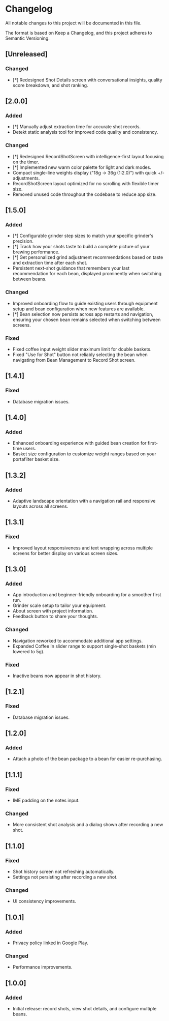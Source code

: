# Changelog

All notable changes to this project will be documented in this file.

The format is based on Keep a Changelog, and this project adheres to Semantic Versioning.

## [Unreleased]

### Changed

- [*] Redesigned Shot Details screen with conversational insights, quality score breakdown, and shot ranking.

## [2.0.0]

### Added

- [*] Manually adjust extraction time for accurate shot records.
- Detekt static analysis tool for improved code quality and consistency.

### Changed

- [*] Redesigned RecordShotScreen with intelligence-first layout focusing on the timer.
- [*] Implemented new warm color palette for light and dark modes.
- Compact single-line weights display ("18g → 36g (1:2.0)") with quick +/- adjustments.
- RecordShotScreen layout optimized for no scrolling with flexible timer size.
- Removed unused code throughout the codebase to reduce app size.

## [1.5.0]

### Added

- [*] Configurable grinder step sizes to match your specific grinder's precision.
- [*] Track how your shots taste to build a complete picture of your brewing performance.
- [*] Get personalized grind adjustment recommendations based on taste and extraction time after each shot.
- Persistent next-shot guidance that remembers your last recommendation for each bean, displayed prominently when switching between beans.

### Changed

- Improved onboarding flow to guide existing users through equipment setup and bean configuration when new features are available.
- [*] Bean selection now persists across app restarts and navigation, ensuring your chosen bean remains selected when switching between screens.

### Fixed

- Fixed coffee input weight slider maximum limit for double baskets.
- Fixed "Use for Shot" button not reliably selecting the bean when navigating from Bean Management to Record Shot screen.

## [1.4.1]

### Fixed

- Database migration issues.

## [1.4.0]

### Added

- Enhanced onboarding experience with guided bean creation for first-time users.
- Basket size configuration to customize weight ranges based on your portafilter basket size.

## [1.3.2]

### Added

- Adaptive landscape orientation with a navigation rail and responsive layouts across all screens.

## [1.3.1]

### Fixed

- Improved layout responsiveness and text wrapping across multiple screens for better display on various screen sizes.

## [1.3.0]

### Added

- App introduction and beginner-friendly onboarding for a smoother first run.
- Grinder scale setup to tailor your equipment.
- About screen with project information.
- Feedback button to share your thoughts.

### Changed

- Navigation reworked to accommodate additional app settings.
- Expanded Coffee In slider range to support single-shot baskets (min lowered to 5g).

### Fixed

- Inactive beans now appear in shot history.

## [1.2.1]

### Fixed

- Database migration issues.

## [1.2.0]

### Added

- Attach a photo of the bean package to a bean for easier re-purchasing.

## [1.1.1]

### Fixed

- IME padding on the notes input.

### Changed

- More consistent shot analysis and a dialog shown after recording a new shot.

## [1.1.0]

### Fixed

- Shot history screen not refreshing automatically.
- Settings not persisting after recording a new shot.

### Changed

- UI consistency improvements.

## [1.0.1]

### Added

- Privacy policy linked in Google Play.

### Changed

- Performance improvements.

## [1.0.0]

### Added

- Initial release: record shots, view shot details, and configure multiple beans.
